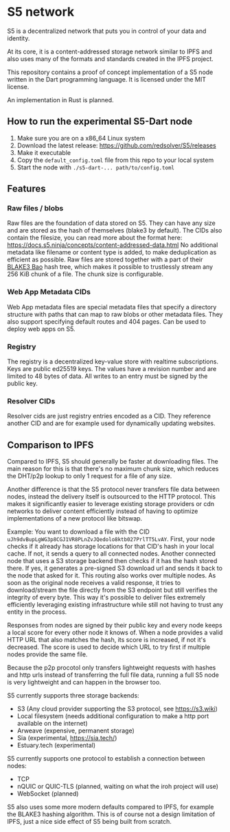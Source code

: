 # S5 network

S5 is a decentralized network that puts you in control of your data and identity.

At its core, it is a content-addressed storage network similar to IPFS and also uses many of the formats and standards created in the IPFS project.

This repository contains a proof of concept implementation of a S5 node written in the Dart programming language. It is licensed under the MIT license.

An implementation in Rust is planned.

## How to run the experimental S5-Dart node

1. Make sure you are on a x86_64 Linux system
2. Download the latest release: https://github.com/redsolver/S5/releases
3. Make it executable
4. Copy the `default_config.toml` file from this repo to your local system
5. Start the node with `./s5-dart-... path/to/config.toml`

## Features

### Raw files / blobs

Raw files are the foundation of data stored on S5. They can have any size and are stored as the hash of themselves (blake3 by default). The CIDs also contain the filesize, you can read more about the format here: https://docs.s5.ninja/concepts/content-addressed-data.html
No additional metadata like filename or content type is added, to make deduplication as efficient as possible.
Raw files are stored together with a part of their [BLAKE3 Bao](https://github.com/oconnor663/bao) hash tree, which makes it possible
to trustlessly stream any 256 KiB chunk of a file. The chunk size is configurable.

### Web App Metadata CIDs

Web App metadata files are special metadata files that specify a directory structure with paths that can map to raw blobs or other metadata files.
They also support specifying default routes and 404 pages.
Can be used to deploy web apps on S5.

### Registry

The registry is a decentralized key-value store with realtime subscriptions.
Keys are public ed25519 keys.
The values have a revision number and are limited to 48 bytes of data.
All writes to an entry must be signed by the public key.

### Resolver CIDs

Resolver cids are just registry entries encoded as a CID.
They reference another CID and are for example used for dynamically updating websites.

## Comparison to IPFS

Compared to IPFS, S5 should generally be faster at downloading files. The main reason for this is that there's no maximum chunk size, which reduces the DHT/p2p lookup to only 1 request for a file of any size.

Another difference is that the S5 protocol never transfers file data between nodes, instead the delivery itself is outsourced to the HTTP protocol. This makes it significantly easier to leverage existing storage providers or cdn networks to deliver content efficiently instead of having to optimize implementations of a new protocol like bitswap.

Example: You want to download a file with the CID `uJh9dvBupLgWG3p8CGJ1VR8PLnZvJQedolo8ktb027PrlTT5LvAY`. First, your node checks if it already has storage locations for that CID's hash in your local cache. If not, it sends a query to all connected nodes. Another connected node that uses a S3 storage backend then checks if it has the hash stored there. If yes, it generates a pre-signed S3 download url and sends it back to the node that asked for it. This routing also works over multiple nodes. As soon as the original node receives a valid response, it tries to download/stream the file directly from the S3 endpoint but still verifies the integrity of every byte. This way it's possible to deliver files extremely efficiently leveraging existing infrastructure while still not having to trust any entity in the process.

Responses from nodes are signed by their public key and every node keeps a local score for every other node it knows of. When a node provides a valid HTTP URL that also matches the hash, its score is increased, if not it's decreased. The score is used to decide which URL to try first if multiple nodes provide the same file.

Because the p2p procotol only transfers lightweight requests with hashes and http urls instead of transferring the full file data, running a full S5 node is very lightweight and can happen in the browser too.

S5 currently supports three storage backends:
- S3 (Any cloud provider supporting the S3 protocol, see https://s3.wiki)
- Local filesystem (needs additional configuration to make a http port available on the internet)
- Arweave (expensive, permanent storage)
- Sia (experimental, https://sia.tech/)
- Estuary.tech (experimental)

S5 currently supports one protocol to establish a connection between nodes:
- TCP
- nQUIC or QUIC-TLS (planned, waiting on what the iroh project will use)
- WebSocket (planned)

S5 also uses some more modern defaults compared to IPFS, for example the BLAKE3 hashing algorithm. This is of course not a design limitation of IPFS, just a nice side effect of S5 being built from scratch.
